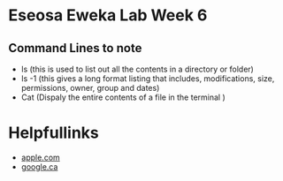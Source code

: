 # Eseosa Eweka Lab Week 6 
## Command Lines to note 
- ls (this is used to list out all the contents in a directory or folder)
- ls -1 (this gives a long format listing that includes, modifications, size, permissions, owner, group and dates)
- Cat (Dispaly the entire contents of a file in the terminal )

# Helpfullinks 
- [apple.com](https://www.apple.com/ca/)
- [google.ca](https://www.google.ca)

